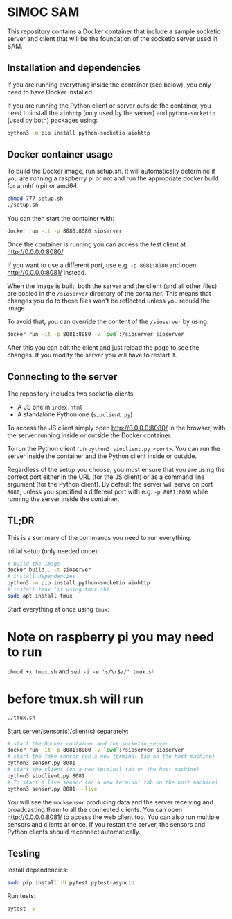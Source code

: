 # SIMOC SAM
This repository contains a Docker container that include a sample
socketio server and client that will be the foundation of the socketio
server used in SAM.


## Installation and dependencies

If you are running everything inside the container (see below),
you only need to have Docker installed.

If you are running the Python client or server outside the container,
you need to install the `aiohttp` (only used by the server) and
`python-socketio` (used by both) packages using:
```sh
python3 -m pip install python-socketio aiohttp
```


## Docker container usage
To build the Docker image, run setup.sh. It will automatically determine if
you are running a raspberry pi or not and run the appropriate docker build
for armhf (rpi) or amd64:
```sh
chmod 777 setup.sh
./setup.sh
```

You can then start the container with:
```sh
docker run -it -p 8080:8080 sioserver
```

Once the container is running you can access the test client at
http://0.0.0.0:8080/


If you want to use a different port, use e.g. `-p 8081:8080` and
open http://0.0.0.0:8081/ instead.

When the image is built, both the server and the client (and all other files)
are copied in the `/sioserver` directory of the container.  This means that
changes you do to these files won't be reflected unless you rebuild the image.

To avoid that, you can override the content of the `/sioserver` by using:
```sh
docker run -it -p 8081:8080 -v `pwd`:/sioserver sioserver
```
After this you can edit the client and just reload the page to see the changes.
If you modify the server you will have to restart it.


## Connecting to the server
The repository includes two socketio clients:
* A JS one in `index.html`
* A standalone Python one (`sioclient.py`)

To access the JS client simply open http://0.0.0.0:8080/ in the browser,
with the server running inside or outside the Docker container.

To run the Python client run `python3 sioclient.py <port>`.  You can run
the server inside the container and the Python client inside or outside.

Regardless of the setup you choose, you must ensure that you are using the
correct port either in the URL (for the JS client) or as a command line
argument (for the Python client).  By default the server will serve on
port `8080`, unless you specified a different port with e.g. `-p 8081:8080`
while running the server inside the container.


## TL;DR

This is a summary of the commands you need to run everything.

Initial setup (only needed once):
```sh
# build the image
docker build . -t sioserver
# install dependencies
python3 -m pip install python-socketio aiohttp
# install tmux (if using tmux.sh)
sudo apt install tmux
```

Start everything at once using `tmux`:
# Note on raspberry pi you may need to run
 `chmod +x tmux.sh` 
    and
 `sed -i -e 's/\r$//' tmux.sh`
# before tmux.sh will run
```sh
./tmux.sh
```

Start server/sensor(s)/client(s) separately:
```sh
# start the Docker container and the socketio server
docker run -it -p 8081:8080 -v `pwd`:/sioserver sioserver
# start the fake sensor (on a new terminal tab on the host machine)
python3 sensor.py 8081
# start the client (on a new terminal tab on the host machine)
python3 sioclient.py 8081
# To start a live sensor (on a new terminal tab on the host machine)
python3 sensor.py 8081 --live

```

You will see the `mocksensor` producing data and the server receiving and
broadcasting them to all the connected clients.  You can open
http://0.0.0.0:8081/ to access the web client too.  You can also run
multiple sensors and clients at once.  If you restart the server, the
sensors and Python clients should reconnect automatically.


## Testing

Install dependencies:

```sh
sudo pip install -U pytest pytest-asyncio
```

Run tests:

```sh
pytest -v
```
